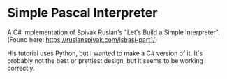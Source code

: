 # Simple Pascal Interpreter

A C# implementation of Spivak Ruslan's "Let's Build a Simple Interpreter".
(Found here: https://ruslanspivak.com/lsbasi-part1/)

His tutorial uses Python, but I wanted to make a C# version of it. It's probably not the best or prettiest design, but it seems to be working correctly.


